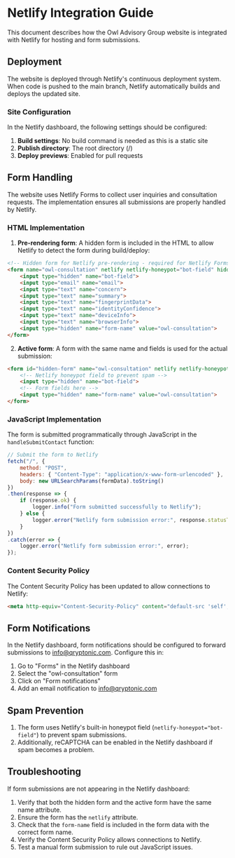 # Netlify Integration Guide

This document describes how the Owl Advisory Group website is integrated with Netlify for hosting and form submissions.

## Deployment

The website is deployed through Netlify's continuous deployment system. When code is pushed to the main branch, Netlify automatically builds and deploys the updated site.

### Site Configuration

In the Netlify dashboard, the following settings should be configured:

1. **Build settings**: No build command is needed as this is a static site
2. **Publish directory**: The root directory (/)
3. **Deploy previews**: Enabled for pull requests

## Form Handling

The website uses Netlify Forms to collect user inquiries and consultation requests. The implementation ensures all submissions are properly handled by Netlify.

### HTML Implementation

1. **Pre-rendering form**: A hidden form is included in the HTML to allow Netlify to detect the form during build/deploy:

```html
<!-- Hidden form for Netlify pre-rendering - required for Netlify Forms to work -->
<form name="owl-consultation" netlify netlify-honeypot="bot-field" hidden>
    <input type="hidden" name="bot-field">
    <input type="email" name="email">
    <input type="text" name="concern">
    <input type="text" name="summary">
    <input type="text" name="fingerprintData">
    <input type="text" name="identityConfidence">
    <input type="text" name="deviceInfo">
    <input type="text" name="browserInfo">
    <input type="hidden" name="form-name" value="owl-consultation">
</form>
```

2. **Active form**: A form with the same name and fields is used for the actual submission:

```html
<form id="hidden-form" name="owl-consultation" netlify netlify-honeypot="bot-field" style="display:none;">
    <!-- Netlify honeypot field to prevent spam -->
    <input type="hidden" name="bot-field">
    <!-- Form fields here -->
    <input type="hidden" name="form-name" value="owl-consultation">
</form>
```

### JavaScript Implementation

The form is submitted programmatically through JavaScript in the `handleSubmitContact` function:

```javascript
// Submit the form to Netlify
fetch("/", {
    method: "POST",
    headers: { "Content-Type": "application/x-www-form-urlencoded" },
    body: new URLSearchParams(formData).toString()
})
.then(response => {
    if (response.ok) {
        logger.info("Form submitted successfully to Netlify");
    } else {
        logger.error("Netlify form submission error:", response.statusText);
    }
})
.catch(error => {
    logger.error("Netlify form submission error:", error);
});
```

### Content Security Policy

The Content Security Policy has been updated to allow connections to Netlify:

```html
<meta http-equiv="Content-Security-Policy" content="default-src 'self'; script-src 'self'; style-src 'self' https://fonts.googleapis.com; font-src https://fonts.gstatic.com; img-src 'self' data:; connect-src 'self' https://*.netlify.app">
```

## Form Notifications

In the Netlify dashboard, form notifications should be configured to forward submissions to info@qryptonic.com. Configure this in:

1. Go to "Forms" in the Netlify dashboard
2. Select the "owl-consultation" form
3. Click on "Form notifications"
4. Add an email notification to info@qryptonic.com

## Spam Prevention

1. The form uses Netlify's built-in honeypot field (`netlify-honeypot="bot-field"`) to prevent spam submissions.
2. Additionally, reCAPTCHA can be enabled in the Netlify dashboard if spam becomes a problem.

## Troubleshooting

If form submissions are not appearing in the Netlify dashboard:

1. Verify that both the hidden form and the active form have the same name attribute.
2. Ensure the form has the `netlify` attribute.
3. Check that the `form-name` field is included in the form data with the correct form name.
4. Verify the Content Security Policy allows connections to Netlify.
5. Test a manual form submission to rule out JavaScript issues.